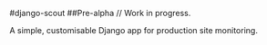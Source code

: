 #django-scout
##Pre-alpha // Work in progress.

A simple, customisable Django app for production site monitoring.


